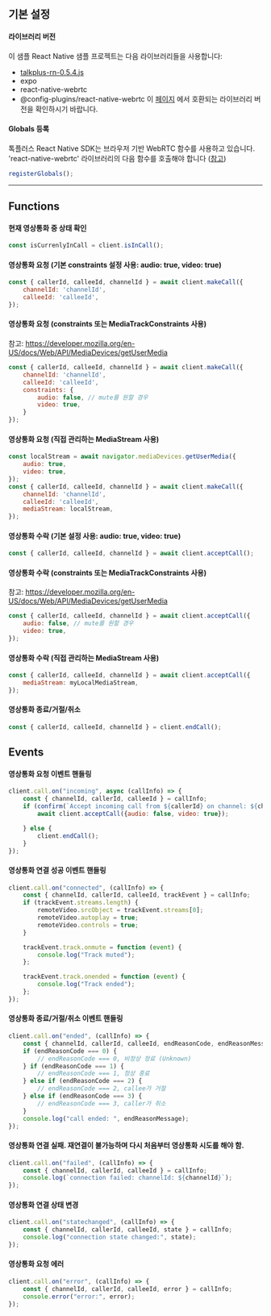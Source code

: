 ## 기본 설정
#### 라이브러리 버전
이 샘플 React Native 샘플 프로젝트는 다음 라이브러리들을 사용합니다:
- [talkplus-rn-0.5.4.js](https://asset.talkplus.io/react-native/talkplus-rn-0.5.4.js)
- expo 
- react-native-webrtc 
- @config-plugins/react-native-webrtc
이 [페이지](https://github.com/expo/config-plugins/tree/main/packages/react-native-webrtc) 에서 호환되는 라이브러리 버전을 확인하시기 바랍니다.
    
#### Globals 등록
톡플러스 React Native SDK는 브라우저 기반 WebRTC 함수를 사용하고 있습니다.
'react-native-webrtc' 라이브러리의 다음 함수를 호출해야 합니다 ([참고](https://github.com/react-native-webrtc/react-native-webrtc/blob/master/Documentation/BasicUsage.md#registering-globals))
```javascript
registerGlobals();
```

---

## Functions
#### 현재 영상통화 중 상태 확인
```javascript
const isCurrenlyInCall = client.isInCall();
```
#### 영상통화 요청 (기본 constraints 설정 사용: audio: true, video: true)
```javascript
const { callerId, calleeId, channelId } = await client.makeCall({
    channelId: 'channelId', 
    calleeId: 'calleeId',
});
```
#### 영상통화 요청 (constraints 또는 MediaTrackConstraints 사용)
참고: https://developer.mozilla.org/en-US/docs/Web/API/MediaDevices/getUserMedia
```javascript
const { callerId, calleeId, channelId } = await client.makeCall({
    channelId: 'channelId',
    calleeId: 'calleeId', 
    constraints: {
        audio: false, // mute를 원할 경우 
        video: true,
    }
});
```
#### 영상통화 요청 (직접 관리하는 MediaStream 사용)
```javascript
const localStream = await navigator.mediaDevices.getUserMedia({
    audio: true,
    video: true,
});
const { callerId, calleeId, channelId } = await client.makeCall({
    channelId: 'channelId',
    calleeId: 'calleeId', 
    mediaStream: localStream,
});
```
#### 영상통화 수락 (기본 설정 사용: audio: true, video: true)
```javascript
const { callerId, calleeId, channelId } = await client.acceptCall();
```
#### 영상통화 수락 (constraints 또는 MediaTrackConstraints 사용)
참고: https://developer.mozilla.org/en-US/docs/Web/API/MediaDevices/getUserMedia
```javascript
const { callerId, calleeId, channelId } = await client.acceptCall({
    audio: false, // mute를 원할 경우
    video: true,
});
```
#### 영상통화 수락 (직접 관리하는 MediaStream 사용)
```javascript
const { callerId, calleeId, channelId } = await client.acceptCall({
    mediaStream: myLocalMediaStream,
});
```
#### 영상통화 종료/거절/취소
```javascript
const { callerId, calleeId, channelId } = client.endCall();
```
## Events
#### 영상통화 요청 이벤트 핸들링
```javascript
client.call.on("incoming", async (callInfo) => {
    const { channelId, callerId, calleeId } = callInfo;
    if (confirm(`Accept incoming call from ${callerId} on channel: ${channelId}?`)) {
        await client.acceptCall({audio: false, video: true});

    } else {
        client.endCall();
    }
});
```
#### 영상통화 연결 성공 이벤트 핸들링
```javascript
client.call.on("connected", (callInfo) => {
    const { channelId, callerId, calleeId, trackEvent } = callInfo;
    if (trackEvent.streams.length) {
        remoteVideo.srcObject = trackEvent.streams[0];
        remoteVideo.autoplay = true;
        remoteVideo.controls = true;
    }

    trackEvent.track.onmute = function (event) {
        console.log("Track muted");
    };

    trackEvent.track.onended = function (event) {
        console.log("Track ended");
    };
});
```
#### 영상통화 종료/거절/취소 이벤트 핸들링
```javascript
client.call.on("ended", (callInfo) => {
    const { channelId, callerId, calleeId, endReasonCode, endReasonMessage } = callInfo;
    if (endReasonCode === 0) {
        // endReasonCode === 0, 비정상 정료 (Unknown)
    } if (endReasonCode === 1) {
        // endReasonCode === 1, 정상 종료
    } else if (endReasonCode === 2) {
        // endReasonCode === 2, callee가 거절
    } else if (endReasonCode === 3) {
        // endReasonCode === 3, caller가 취소 
    }
    console.log("call ended: ", endReasonMessage);
});
```
#### 영상통화 연결 실패. 재연결이 불가능하며 다시 처음부터 영상통화 시도를 해야 함.
```javascript
client.call.on("failed", (callInfo) => {
    const { channelId, callerId, calleeId } = callInfo;
    console.log(`connection failed: channelId: ${channelId}`);
});
```
#### 영상통화 연결 상태 변경
```javascript
client.call.on("statechanged", (callInfo) => {
    const { channelId, callerId, calleeId, state } = callInfo;
    console.log("connection state changed:", state);
});
```
#### 영상통화 요청 에러
```javascript
client.call.on("error", (callInfo) => {
    const { channelId, callerId, calleeId, error } = callInfo;
    console.error("error:", error);
});
```